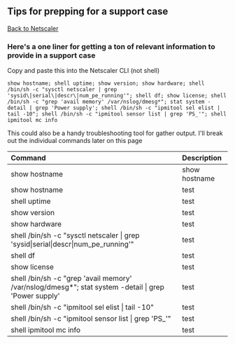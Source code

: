 ## Tips for prepping for a support case
[Back to Netscaler](netscaler.md)

### Here's a one liner for getting a ton of relevant information to provide in a support case
Copy and paste this into the Netscaler CLI (not shell)
	
	show hostname; shell uptime; show version; show hardware; shell /bin/sh -c "sysctl netscaler | grep 'sysid\|serial\|descr\|num_pe_running'"; shell df; show license; shell /bin/sh -c "grep 'avail memory' /var/nslog/dmesg*"; stat system -detail | grep 'Power supply'; shell /bin/sh -c "ipmitool sel elist | tail -10"; shell /bin/sh -c "ipmitool sensor list | grep 'PS_'"; shell ipmitool mc info

This could also be a handy troubleshooting tool for gather output.  I'll break out the individual commands later on this page

| Command        | Description |
| :---           | :----   |
| show hostname  | show hostname      | 
| show hostname |	test		|
| 	shell uptime |	test		|
| 	show version |	test		|
| 	show hardware |test			|
| 	shell /bin/sh -c "sysctl netscaler &#124; grep 'sysid\|serial\|descr\|num_pe_running'" |	test		|
|	shell df |	test		|
|	show license |	test		|
|	shell /bin/sh -c "grep 'avail memory' /var/nslog/dmesg*"; stat system -detail &#124; grep 'Power supply' |	test		|
|	shell /bin/sh -c "ipmitool sel elist &#124; tail -10" |	test		|
|	shell /bin/sh -c "ipmitool sensor list &#124; grep 'PS_'" |	test		|
|	shell ipmitool mc info |	test		|
	